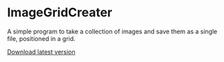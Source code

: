 # ImageGridCreater
A simple program to take a collection of images and save them as a single file, positioned in a grid.

[Download latest version](https://github.com/hardlydifficult/ImageGridCreator/blob/master/bin/Release/ImageGridCreator.zip)
